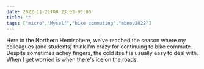 ---date: 2022-11-21T08:23:03-05:00title: ""tags: ["micro","Myself","bike commuting","mbnov2022"]---Here in the Northern Hemisphere, we've reached the season where my colleagues (and students) think I'm crazy for continuing to bike commute. Despite sometimes achey fingers, the cold itself is usually easy to deal with. When I get worried is when there's ice on the roads.